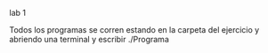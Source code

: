 lab 1 


Todos los programas se corren estando en la carpeta del ejercicio y abriendo una terminal y escribir ./Programa
